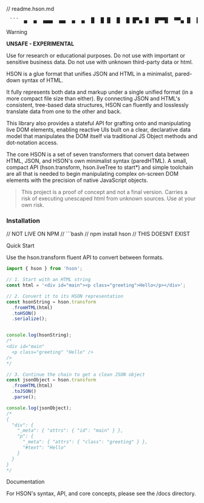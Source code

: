 // readme.hson.md

<pre> ``` ▗▖ ▗▖ ▗▄▄▖ ▗▄▖ ▗▖ ▗▖ ▐▌ ▐▌▐▌ ▐▌ ▐▌▐▛▚▖▐▌ ▐▛▀▜▌ ▝▀▚▖▐▌ ▐▌▐▌ ▝▜▌ pre-alpha demo ▐▌ ▐▌▗▄▄▞▘▝▚▄▞▘▐▌ ▐▌ Hypertext Structured Object Notation ---------------------------------------------------------------- ``` </pre>

> [!WARNING]
> **UNSAFE - EXPERIMENTAL**
>
> Use for research or educational purposes. Do not use with important or sensitive business data. Do not use with unknown third-party data or html.

HSON is a glue format that unifies JSON and HTML in a minimalist, pared-down syntax of HTML.

It fully represents both data and markup under a single unified format (in a more compact file size than either). By connecting JSON and HTML's consistent, tree-based data structures, HSON can fluently and losslessly translate data from one to the other and back. 

This library also provides a stateful API for grafting onto and manipulating live DOM elements, enabling reactive UIs built on a clear, declarative data model that manipulates the DOM itself via traditional JS Object methods and dot-notation access.

The core HSON is a set of seven transformers that convert data between HTML, JSON, and HSON's own minimalist syntax (paredHTML). A small, compact API (hson.transform, hson.liveTree to start*) and simple toolchain are all that is needed to begin manipulating complex on-screen DOM elements with the precision of native JavaScript objects. 

> This project is a proof of concept and not a final version. Carries a risk of executing unescaped html from unknown sources.  Use at your own risk. 

### Installation
// NOT LIVE ON NPM
// ```bash 
// npm install hson
// THIS DOESNT EXIST


Quick Start

Use the hson.transform fluent API to convert between formats.

```JavaScript
import { hson } from 'hson';

// 1. Start with an HTML string
const html = '<div id="main"><p class="greeting">Hello</p></div>';

// 2. Convert it to its HSON representation
const hsonString = hson.transform
  .fromHTML(html)
  .toHSON()
  .serialize();


console.log(hsonString);
/*
<div id="main"
  <p class="greeting" "Hello" />
/>
*/

// 3. Continue the chain to get a clean JSON object
const jsonObject = hson.transform
  .fromHTML(html)
  .toJSON()
  .parse();

console.log(jsonObject);
/*
{
  "div": {
    "_meta": { "attrs": { "id": "main" } },
    "p": {
      "_meta": { "attrs": { "class": "greeting" } },
      "#text": "Hello"
    }
  }
}
*/
```
Documentation

For HSON's syntax, API, and core concepts, please see the /docs directory.